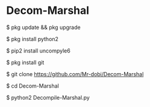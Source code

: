 # Decom-Marshal

$ pkg update && pkg upgrade

$ pkg install python2

$ pip2 install uncompyle6

$ pkg install git

$ git clone https://github.com/Mr-dobi/Decom-Marshal

$ cd Decom-Marshal

$ python2 Decompile-Marshal.py
